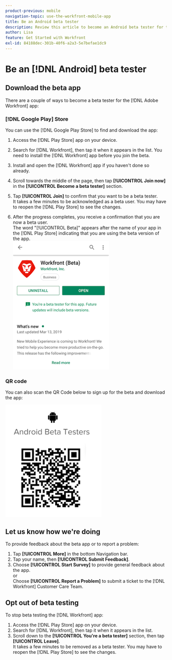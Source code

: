 ```yaml
---
product-previous: mobile
navigation-topic: use-the-workfront-mobile-app
title: Be an Android beta tester
description: Review this article to become an Android beta tester for the [!DNL Adobe Workfront] mobile app.
author: Lisa
feature: Get Started with Workfront
exl-id: 84188dec-301b-40f6-a2a3-5e7befae1dc9
---
```

# Be an [!DNL Android] beta tester

## Download the beta app

There are a couple of ways to become a beta tester for the [!DNL Adobe Workfront] app:

### [!DNL Google Play] Store

You can use the [!DNL Google Play Store] to find and download the app:

1. Access the [!DNL Play Store] app on your device.
1. Search for [!DNL Workfront], then tap it when it appears in the list.
You need to install the [!DNL Workfront] app before you join the beta.
1. Install and open the [!DNL Workfront] app if you haven't done so already.
1. Scroll towards the middle of the page, then tap **[!UICONTROL Join now]** in the **[!UICONTROL Become a beta tester]** section.

1. Tap **[!UICONTROL Join]** to confirm that you want to be a beta tester.\
   It takes a few minutes to be acknowledged as a beta user. You may have to reopen the [!DNL Play Store] to see the changes.

1. After the progress completes, you receive a confirmation that you are now a beta user.\
   The word "[!UICONTROL Beta]" appears after the name of your app in the [!DNL Play Store] indicating that you are using the beta version of the app.\
   ![](assets/android-beta-tester-adobe-350x468.png)

### QR code

You can also scan the QR Code below to sign up for the beta and download the app:

![](assets/android-qr-code-350x409.png)

## Let us know how we're doing

To provide feedback about the beta app or to report a problem:

1. Tap **[!UICONTROL More]** in the bottom Navigation bar.
1. Tap your name, then **[!UICONTROL Submit Feedback]**.
1. Choose **[!UICONTROL Start Survey]** to provide general feedback about the app.\
   or\
   Choose **[!UICONTROL Report a Problem]** to submit a ticket to the [!DNL Workfront] Customer Care Team.

## Opt out of beta testing

To stop beta testing the [!DNL Workfront] app:

1. Access the [!DNL Play Store] app on your device.
1. Search for [!DNL Workfront], then tap it when it appears in the list.
1. Scroll down to the **[!UICONTROL You're a beta tester]** section, then tap **[!UICONTROL Leave]**.\
   It takes a few minutes to be removed as a beta tester. You may have to reopen the [!DNL Play Store] to see the changes.
